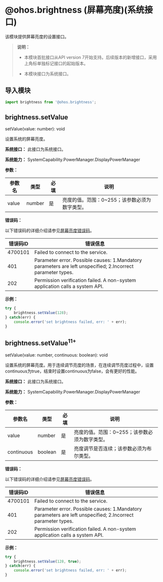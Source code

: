 # @ohos.brightness (屏幕亮度)(系统接口)

该模块提供屏幕亮度的设置接口。

> **说明：**
>
> - 本模块首批接口从API version 7开始支持。后续版本的新增接口，采用上角标单独标记接口的起始版本。
>
> - 本模块接口为系统接口。

## 导入模块

```js
import brightness from '@ohos.brightness';
```

## brightness.setValue

setValue(value: number): void

设置系统的屏幕亮度。

**系统接口：** 此接口为系统接口。

**系统能力：** SystemCapability.PowerManager.DisplayPowerManager

**参数：**

| 参数名 | 类型   | 必填 | 说明                    |
| ------ | ------ | ---- | ----------------------- |
| value  | number | 是   | 亮度的值。范围：0~255；该参数必须为数字类型。 |

**错误码：**

以下错误码的详细介绍请参见[屏幕亮度错误码](errorcode-brightness.md)。

| 错误码ID   | 错误信息    |
|---------|---------|
| 4700101 | Failed to connect to the service. |
| 401     | Parameter error. Possible causes: 1.Mandatory parameters are left unspecified; 2.Incorrect parameter types. |
| 202     | Permission verification failed. A non-system application calls a system API.  |

**示例：**

```js
try {
    brightness.setValue(128);
} catch(err) {
    console.error('set brightness failed, err: ' + err);
}
```

## brightness.setValue<sup>11+</sup>

setValue(value: number, continuous: boolean): void

设置系统的屏幕亮度。用于连续调节亮度的场景，在连续调节亮度过程中，设置continuous为true，结束时设置continuous为false，会有更好的性能。

**系统接口：** 此接口为系统接口。

**系统能力：** SystemCapability.PowerManager.DisplayPowerManager

**参数：**

| 参数名 | 类型   | 必填 | 说明                    |
| ------ | ------ | ---- | ----------------------- |
| value  | number | 是   | 亮度的值。范围：0~255；该参数必须为数字类型。 |
| continuous  | boolean | 是   | 亮度调节是否连续；该参数必须为布尔类型。 |

**错误码：**

以下错误码的详细介绍请参见[屏幕亮度错误码](errorcode-brightness.md)。

| 错误码ID   | 错误信息    |
|---------|---------|
| 4700101 | Failed to connect to the service. |
| 401     | Parameter error. Possible causes: 1.Mandatory parameters are left unspecified; 2.Incorrect parameter types. |
| 202     | Permission verification failed. A non-system application calls a system API.  |

**示例：**

```js
try {
    brightness.setValue(128, true);
} catch(err) {
    console.error('set brightness failed, err: ' + err);
}
```